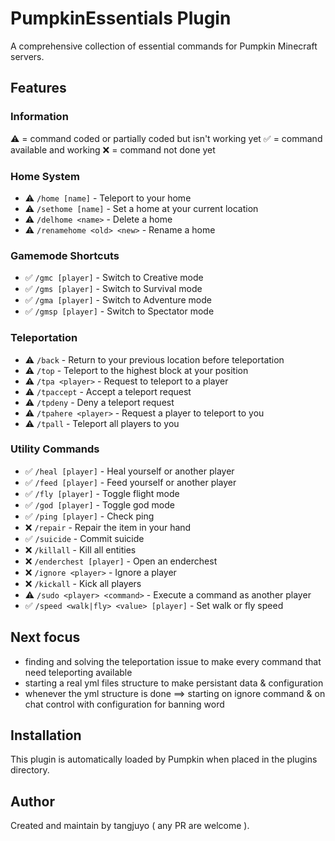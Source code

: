 # PumpkinEssentials Plugin

A comprehensive collection of essential commands for Pumpkin Minecraft servers.

## Features

### Information

⚠️ = command coded or partially coded but isn't working yet
✅ = command available and working 
❌ = command not done yet

### Home System

- ⚠️ `/home [name]` - Teleport to your home
- ⚠️ `/sethome [name]` - Set a home at your current location  
- ⚠️ `/delhome <name>` - Delete a home
- ⚠️ `/renamehome <old> <new>` - Rename a home

### Gamemode Shortcuts

- ✅ `/gmc [player]` - Switch to Creative mode
- ✅ `/gms [player]` - Switch to Survival mode
- ✅ `/gma [player]` - Switch to Adventure mode
- ✅ `/gmsp [player]` - Switch to Spectator mode

### Teleportation

- ⚠️ `/back` - Return to your previous location before teleportation
- ⚠️ `/top` - Teleport to the highest block at your position
- ⚠️ `/tpa <player>` - Request to teleport to a player
- ⚠️ `/tpaccept` - Accept a teleport request
- ⚠️ `/tpdeny` - Deny a teleport request
- ⚠️ `/tpahere <player>` - Request a player to teleport to you
- ⚠️ `/tpall` - Teleport all players to you

### Utility Commands

- ✅ `/heal [player]` - Heal yourself or another player
- ✅ `/feed [player]` - Feed yourself or another player
- ✅ `/fly [player]` - Toggle flight mode
- ✅ `/god [player]` - Toggle god mode
- ✅ `/ping [player]` - Check ping
- ❌ `/repair` - Repair the item in your hand
- ✅ `/suicide` - Commit suicide
- ❌ `/killall` - Kill all entities
- ❌ `/enderchest [player]` - Open an enderchest
- ❌ `/ignore <player>` - Ignore a player
- ❌ `/kickall` - Kick all players
- ⚠️ `/sudo <player> <command>` - Execute a command as another player
- ✅ `/speed <walk|fly> <value> [player]` - Set walk or fly speed

## Next focus

- finding and solving the teleportation issue to make every command that need teleporting available
- starting a real yml files structure to make persistant data & configuration 
- whenever the yml structure is done ==> starting on ignore command & on chat control with configuration for banning word

## Installation

This plugin is automatically loaded by Pumpkin when placed in the plugins directory.

## Author

Created and maintain by tangjuyo ( any PR are welcome ).

